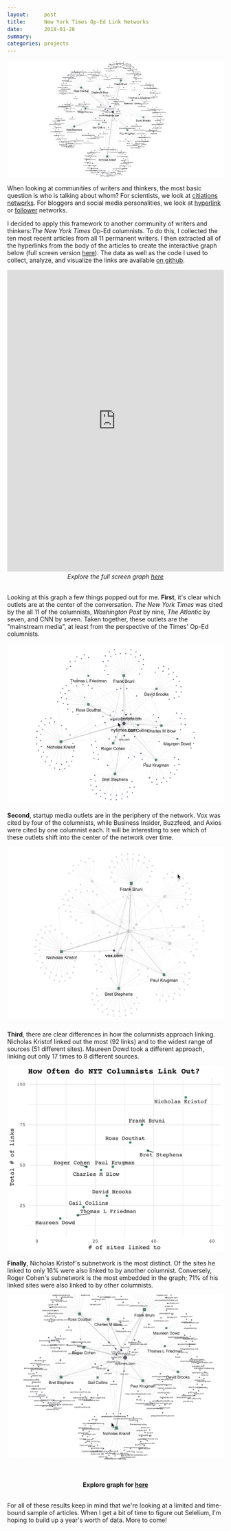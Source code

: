 ```yaml
---
layout:     post
title:      New York Times Op-Ed Link Networks
date:       2018-01-28
summary:    
categories: projects
---
```


![](/images/2018-01-28-nyt-graph-header.png)

When looking at communities of writers and thinkers, the most basic question is who is talking about whom? For scientists, we look at [citiations networks](https://kieranhealy.org/blog/archives/2013/06/18/a-co-citation-network-for-philosophy/). For bloggers and social media personalities, we look at [hyperlink](http://www.tandfonline.com/doi/abs/10.1080/13183222.2008.11008970) or [follower](https://www.aaai.org/ocs/index.php/ICWSM/ICWSM10/paper/viewFile/1468/1896) networks. 

I decided to apply this framework to another community of writers and thinkers:_The New York Times_ Op-Ed columnists. To do this, I collected the ten most recent articles from all 11 permanent writers. I then extracted all of the hyperlinks from the body of the articles to create the interactive graph below (full screen version [here](http://etachov.io/projects/nyt_citation_graph.html)). The data as well as the code I used to collect, analyze, and visualize the links are available [on github](https://github.com/etachov/nyt_opinion_citations).  

<iframe width='100%' height='700px' frameBorder='0' src='http://etachov.io/projects/nyt_citation_graph_simple.html'></iframe>
<center><i>Explore the full screen graph  <a href = "http://etachov.io/projects/nyt_citation_graph.html" target = "_blank">here</a></i></center><br>

Looking at this graph a few things popped out for me. **First**, it's clear which outlets are at the center of the conversation. _The New York Times_ was cited by the all 11 of the columnists, _Washington Post_ by nine, _The Atlantic_ by seven, and CNN by seven. Taken together, these outlets are the "mainstream media", at least from the perspective of the Times' Op-Ed columnists.

![](/images/2018-01-28-nyt-graph-1-top-sources.gif)  

**Second**, startup media outlets are in the periphery of the network. Vox was cited by four of the columnists, while Business Insider, Buzzfeed, and Axios were cited by one columnist each. It will be interesting to see which of these outlets shift into the center of the network over time.

![](/images/2018-01-28-nyt-graph-2-startup-media.gif)  

**Third**, there are clear differences in how the columnists approach linking. Nicholas Kristof linked out the most (92 links) and to the widest range of sources (51 different sites). Maureen Dowd took a different approach, linking out only 17 times to 8 different sources.

![](/images/2018-01-28-citation_frequency.png)  

**Finally**, Nicholas Kristof's subnetwork is the most distinct. Of the sites he linked to only 16% were also linked to by another columnist. Conversely, Roger Cohen's subnetwork is the most embedded in the graph; 71% of his linked sites were also linked to by other columnists.

![](/images/2018-01-28-nyt-graph-4-distinct.gif)  

<br><center><b>Explore graph for <a href = "http://etachov.io/projects/nyt_citation_graph.html" target = "_blank">here</a></b></center><br>

For all of these results keep in mind that we're looking at a limited and time-bound sample of articles. When I get a bit of time to figure out Selelium, I'm hoping to build up a year's worth of data. More to come!